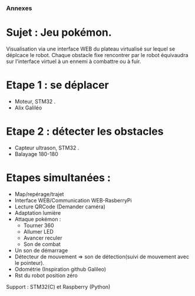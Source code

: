 ### Annexes

# Sujet : Jeu pokémon. 
  Visualisation via une interface WEB  du plateau virtualisé sur lequel se déplcace le robot. Chaque obstacle fixe rencontrer par le robot équivaudra sur l'interface virtuel à un ennemi à combattre ou à fuir. 

# Etape 1 : se déplacer
  -	Moteur, STM32 .
  - Alix Galiléo
# Etape 2 : détecter les obstacles
  - Capteur ultrason, STM32 .
  - Balayage 180-180

# Etapes simultanées :
-	Map/repérage/trajet
-	Interface WEB/Communication WEB-RasberryPi	
-	Lecture QRCode (Demander caméra)
-	Adaptation lumière
-	Attaque pokémon : 
    - Tourner 360
    - Allumer LED
    - Avancer reculer
    - Son de combat
-	Un son de démarrage
-	Détecteur de mouvement => son de détection(suivi de mouvement avec le pointeur).
-	Odométrie (Inspiration github Galileo)
-	Rst du robot position zéro

Support : STM32(C) et Raspberry (Python)
